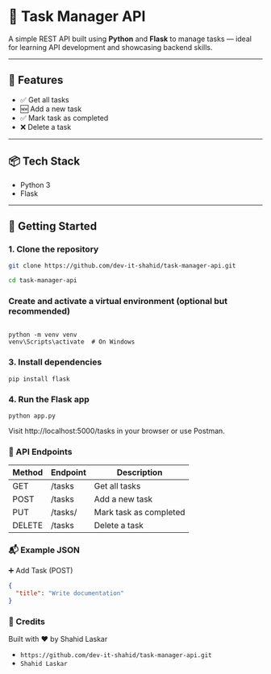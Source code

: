 # 🧩 Task Manager API

A simple REST API built using **Python** and **Flask** to manage tasks — ideal for learning API development and showcasing backend skills.

---

## 🔧 Features

- ✅ Get all tasks
- 🆕 Add a new task
- ✅ Mark task as completed
- ❌ Delete a task

---

## 📦 Tech Stack

- Python 3
- Flask

---

## 🚀 Getting Started

### 1. Clone the repository

```bash
git clone https://github.com/dev-it-shahid/task-manager-api.git

cd task-manager-api
```
### Create and activate a virtual environment (optional but recommended)
```

python -m venv venv
venv\Scripts\activate  # On Windows
```
### 3. Install dependencies
```
pip install flask
```

### 4. Run the Flask app
```
python app.py
```
Visit http://localhost:5000/tasks in your browser or use Postman.

### 🧪 API Endpoints

Method|	Endpoint|	Description
|----|--|--
GET|	/tasks|	Get all tasks       
POST	|/tasks|	Add a new task
PUT	|/tasks/<id>|	Mark task as completed
DELETE|	/tasks<id>|	Delete a task

### 📬 Example JSON
➕ Add Task (POST)
```json
{
  "title": "Write documentation"
}
```
### 🙌 Credits
Built with ❤️ by Shahid Laskar

- `https://github.com/dev-it-shahid/task-manager-api.git` 
- `Shahid Laskar`


